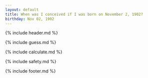 ```yaml
---
layout: default
title: When was I conceived if I was born on November 2, 1902?
birthday: Nov 02, 1902
---
```


{% include header.md %}

{% include guess.md %}

{% include calculate.md %}

{% include safety.md %}

{% include footer.md %}



